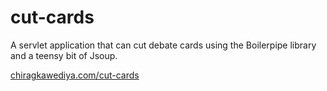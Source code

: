 # cut-cards
A servlet application that can cut debate cards using the Boilerpipe library and a teensy bit of Jsoup. 

[chiragkawediya.com/cut-cards](https://www.chiragkawediya.com/cut-cards)
